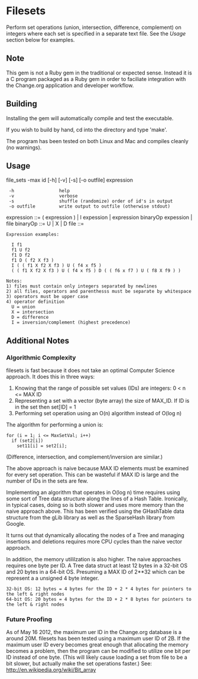 # Filesets

Perform set operations (union, intersection, difference, complement) on integers where each set is specified in a separate text file. See the *Usage* section below for examples.

## Note

This gem is not a Ruby gem in the traditional or expected sense. Instead it is a C program packaged as a Ruby gem in order to faciliate integration with the Change.org application and developer workflow.

## Building

Installing the gem will automatically compile and test the executable.

If you wish to build by hand, cd into the directory and type 'make'.

The program has been tested on both Linux and Mac and compiles cleanly (no warnings).


## Usage

   file_sets -max id [-h] [-v] [-s] [-o outfile] expression 
   
     -h                 help
     -v                 verbose
     -s                 shuffle (randomize) order of id's in output
     -o outfile         write output to outfile (otherwise stdout)

   expression ::= ( expression )
                | I expession 
                | expression binaryOp expession 
                | file 
    binaryOp   ::= U | X | D 
    file       ::= <path to file>
    
    Expression examples: 
    
      I f1
      f1 U f2
      f1 D f2
      f1 D ( f2 X f3 )
      I ( ( f1 X f2 X f3 ) U ( f4 x f5 ) 
      ( ( f1 X f2 X f3 ) U ( f4 x f5 ) D ( ( f6 x f7 ) U ( f8 X f9 ) )
    
    Notes:
    1) files must contain only integers separated by newlines
    2) all files, operators and parenthesss must be separate by whitespace
    3) operators must be upper case
    4) operator definition
      U = union
      X = intersection
      D = difference
      I = inversion/complement (highest precedence)


## Additional Notes

### Algorithmic Complexity

filesets is fast because it does not take an optimal Computer Science approach. It does this in three ways:

1. Knowing that the range of possible set values (IDs) are integers: 0 < n <= MAX ID
2. Representing a set with a vector (byte array) the size of MAX_ID. If ID is in the set then set[ID] = 1
3. Performing set operation using an O(n) algorithm instead of O(log n)

The algorithm for performing a union is: 

    for (i = 1; i <= MaxSetVal; i++)
      if (set2[i])
        set11[i] = set2[i];

(Difference, intersection, and complement/inversion are similar.)

The above approach is naive because MAX ID elements must be examined for every set operation. This can be wasteful if MAX ID is large and the number of IDs in the sets are few.

Implementing an algorithm that operates in O(log n) time requires using some sort of Tree data structure along the lines of a Hash Table. Ironically, in typical cases, doing so is both slower and uses more memory than the naive approach above. This has been verified using the GHashTable data structure from the gLib library as well as the SparseHash library from Google.

It turns out that dynamically allocating the nodes of a Tree and managing insertions and deletions requires more CPU cycles than the naive vector approach.

In addition, the memory utililzation is also higher. The naive approaches requires one byte per ID. A Tree data struct at least 12 bytes in a 32-bit OS and 20 bytes in a 64-bit OS. Presuming a MAX ID of 2**32 which can be represent a a unsigned 4 byte integer.

    32-bit OS: 12 bytes = 4 bytes for the ID + 2 * 4 bytes for pointers to the left & right nodes
    64-bit OS: 20 bytes = 4 bytes for the ID + 2 * 8 bytes for pointers to the left & right nodes


### Future Proofing

As of May 16 2012, the maximum uer ID in the Change.org database is a around 20M. filesets has been tested using a maximum user ID of 2B. If the maximum user ID every becomes great enough that allocating the memory becomes a problem, then the program can be modified to utilize one bit per ID instead of one byte. (This will likely cause loading a set from file to be a bit slower, but actually make the set operations faster.) See: http://en.wikipedia.org/wiki/Bit_array

